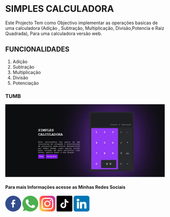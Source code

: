 # SIMPLES CALCULADORA

Este Projecto Tem como Objectivo implementar as operações basicas de uma calculadora (Adição , Subtração, Multiplicação, Divisão,Potencia e Raiz Quadrada), Para uma calculadora versão web.

## FUNCIONALIDADES

<ol>
    <li>Adição</li>
    <li>Subtração</li>
    <li>Multiplicação</li>
    <li>Divisão</li>
    <li>Potenciação</li>
</ol>

### TUMB

![Imagem do projecto](./assets/images/project/Capturar.1.JPG)

#### Para mais Informações acesse as Minhas Redes Sociais
![ [](https://m.facebook.com/people/Bangui-Bunga-Pedro/100077932472452/) ](./assets/icons/social%20media/facebook.png)
![+244 945691669](./assets/icons/social%20media/whatsapp.png)
![](./assets/icons/social%20media/instagram.png)
![](./assets/icons/social%20media/tiktok.png)
![](./assets/icons/social%20media/linkedin.png)
